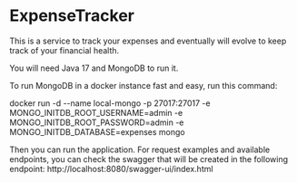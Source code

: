 # ExpenseTracker
This is a service to track your expenses and eventually will evolve to keep track of your financial health.

You will need Java 17 and MongoDB to run it.

To run MongoDB in a docker instance fast and easy, run this command:

docker run -d --name local-mongo -p 27017:27017 -e MONGO_INITDB_ROOT_USERNAME=admin -e MONGO_INITDB_ROOT_PASSWORD=admin -e MONGO_INITDB_DATABASE=expenses mongo

Then you can run the application.
For request examples and available endpoints, you can check the swagger that will be created in the following endpoint:
http://localhost:8080/swagger-ui/index.html